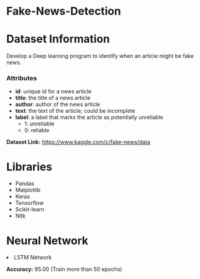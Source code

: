 # Fake-News-Detection


# Dataset Information

Develop a Deep learning program to identify when an article might be fake news.

### Attributes

- **id**: unique id for a news article
- **title**: the title of a news article
- **author**: author of the news article
- **text**: the text of the article; could be incomplete
- **label**: a label that marks the article as potentially unreliable
    + 1: unreliable
    + 0: reliable


**Dataset Link:** https://www.kaggle.com/c/fake-news/data


# Libraries

- Pandas
- Matplotlib
- Keras
- Tensorflow
- Scikit-learn
- Nltk

# Neural Network

<li>LSTM Network
  
**Accuracy:** 95.00 (Train more than 50 epochs)
